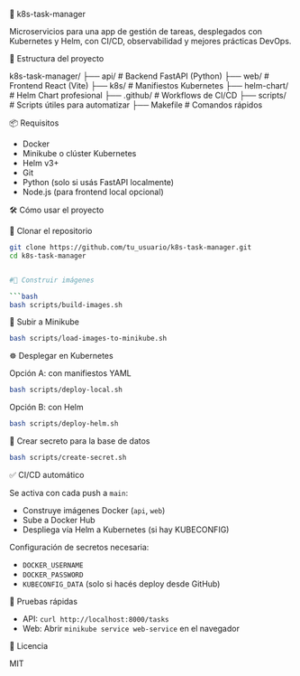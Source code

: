 🚀 k8s-task-manager

Microservicios para una app de gestión de tareas, desplegados con Kubernetes y Helm, con CI/CD, observabilidad y mejores prácticas DevOps.

🧱 Estructura del proyecto


k8s-task-manager/
├── api/             # Backend FastAPI (Python)
├── web/             # Frontend React (Vite)
├── k8s/             # Manifiestos Kubernetes
├── helm-chart/      # Helm Chart profesional
├── .github/         # Workflows de CI/CD
├── scripts/         # Scripts útiles para automatizar
├── Makefile         # Comandos rápidos

📦 Requisitos

- Docker
- Minikube o clúster Kubernetes
- Helm v3+
- Git
- Python (solo si usás FastAPI localmente)
- Node.js (para frontend local opcional)

🛠️ Cómo usar el proyecto

🔁 Clonar el repositorio

```bash
git clone https://github.com/tu_usuario/k8s-task-manager.git
cd k8s-task-manager


#🐳 Construir imágenes

```bash
bash scripts/build-images.sh
```
 🚀 Subir a Minikube

```bash
bash scripts/load-images-to-minikube.sh
```

☸️ Desplegar en Kubernetes

Opción A: con manifiestos YAML

```bash
bash scripts/deploy-local.sh
```

Opción B: con Helm

```bash
bash scripts/deploy-helm.sh
```

🔐 Crear secreto para la base de datos

```bash
bash scripts/create-secret.sh
```

✅ CI/CD automático

Se activa con cada push a `main`:

* Construye imágenes Docker (`api`, `web`)
* Sube a Docker Hub
* Despliega vía Helm a Kubernetes (si hay KUBECONFIG)

Configuración de secretos necesaria:

* `DOCKER_USERNAME`
* `DOCKER_PASSWORD`
* `KUBECONFIG_DATA` (solo si hacés deploy desde GitHub)

🧪 Pruebas rápidas

* API: `curl http://localhost:8000/tasks`
* Web: Abrir `minikube service web-service` en el navegador

📃 Licencia

MIT 

